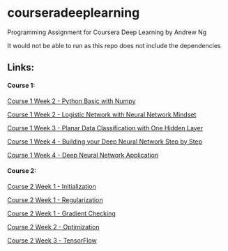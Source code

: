 # courseradeeplearning
Programming Assignment for Coursera Deep Learning by Andrew Ng 


It would not be able to run as this repo does not include the dependencies

## Links:

#### Course 1:

[Course 1 Week 2 - Python Basic with Numpy](Course1/Week%202/Python%2BBasics%2BWith%2BNumpy%2Bv3.ipynb)

[Course 1 Week 2 - Logistic Network with Neural Network Mindset](Course1/Week%202/Logistic%2BRegression%2Bwith%2Ba%2BNeural%2BNetwork%2Bmindset%2Bv3.ipynb)

[Course 1 Week 3 - Planar Data Classification with One Hidden Layer](Course1/Week%203/Planar+data+classification+with+one+hidden+layer+v3.ipynb)

[Course 1 Week 4 - Building your Deep Neural Network Step by Step](Course1/Week%204/Building%2Byour%2BDeep%2BNeural%2BNetwork%2B-%2BStep%2Bby%2BStep%2Bv3.ipynb)

[Course 1 Week 4 - Deep Neural Network Application](Course1/Week%204/Deep+Neural+Network+-+Application+v3.ipynb)

#### Course 2:

[Course 2 Week 1 - Initialization](Course2/Week%201/Initialization.ipynb)

[Course 2 Week 1 - Regularization](Course2/Week%201/Regularization.ipynb)

[Course 2 Week 1 - Gradient Checking](Course2/Week%201/Gradient+Checking.ipynb)

[Course 2 Week 2 - Optimization](Course2/Week%202/Optimization+methods.ipynb)

[Course 2 Week 3 - TensorFlow](Course2/Week%203/Tensorflow+Tutorial.ipynb)
